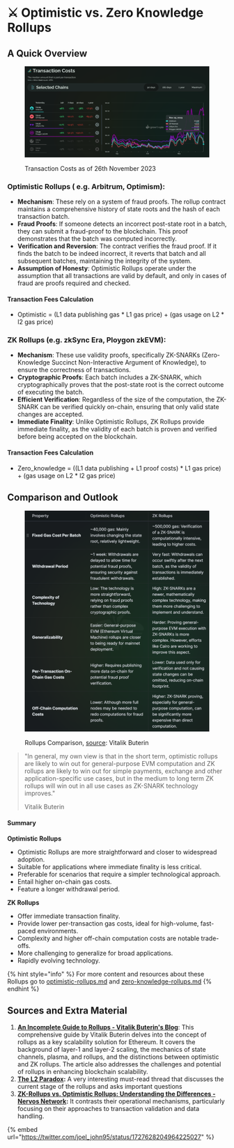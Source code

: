 # ⚔ Optimistic vs. Zero Knowledge Rollups

## A Quick Overview



<figure><img src="../.gitbook/assets/image (1).png" alt=""><figcaption><p>Transaction Costs as of 26th November 2023</p></figcaption></figure>

### **Optimistic Rollups ( e.g. Arbitrum, Optimism)**:

* **Mechanism**: These rely on a system of fraud proofs. The rollup contract maintains a comprehensive history of state roots and the hash of each transaction batch.
* **Fraud Proofs**: If someone detects an incorrect post-state root in a batch, they can submit a fraud-proof to the blockchain. This proof demonstrates that the batch was computed incorrectly.
* **Verification and Reversion**: The contract verifies the fraud proof. If it finds the batch to be indeed incorrect, it reverts that batch and all subsequent batches, maintaining the integrity of the system.
* **Assumption of Honesty**: Optimistic Rollups operate under the assumption that all transactions are valid by default, and only in cases of fraud are proofs required and checked.

#### Transaction Fees Calculation

* Optimistic = (L1 data publishing gas \* L1 gas price) + (gas usage on L2 \* l2 gas price)



### **ZK Rollups (e.g. zkSync Era, Ploygon zkEVM)**:

* **Mechanism**: These use validity proofs, specifically ZK-SNARKs (Zero-Knowledge Succinct Non-Interactive Argument of Knowledge), to ensure the correctness of transactions.
* **Cryptographic Proofs**: Each batch includes a ZK-SNARK, which cryptographically proves that the post-state root is the correct outcome of executing the batch.
* **Efficient Verification**: Regardless of the size of the computation, the ZK-SNARK can be verified quickly on-chain, ensuring that only valid state changes are accepted.
* **Immediate Finality**: Unlike Optimistic Rollups, ZK Rollups provide immediate finality, as the validity of each batch is proven and verified before being accepted on the blockchain.

#### Transaction Fees Calculation

* Zero\_knowledge = ((L1 data publishing + L1 proof costs) \* L1 gas price) + (gas usage on L2 \* l2 gas price)

## Comparison and Outlook

<figure><img src="../.gitbook/assets/Screenshot 2023-11-26 165100.png" alt=""><figcaption><p>Rollups Comparison, <a href="https://vitalik.ca/general/2021/01/05/rollup.html">source</a>: Vitalik Buterin</p></figcaption></figure>

> "In general, my own view is that in the short term, optimistic rollups are likely to win out for general-purpose EVM computation and ZK rollups are likely to win out for simple payments, exchange and other application-specific use cases, but in the medium to long term ZK rollups will win out in all use cases as ZK-SNARK technology improves."
>
> Vitalik Buterin

#### Summary

**Optimistic Rollups**&#x20;

* Optimistic Rollups are more straightforward and closer to widespread adoption.
* Suitable for applications where immediate finality is less critical.
* Preferable for scenarios that require a simpler technological approach.
* Entail higher on-chain gas costs.
* Feature a longer withdrawal period.



**ZK Rollups**

* Offer immediate transaction finality.
* Provide lower per-transaction gas costs, ideal for high-volume, fast-paced environments.
* Complexity and higher off-chain computation costs are notable trade-offs.
* More challenging to generalize for broad applications.
* Rapidly evolving technology.

{% hint style="info" %}
For more content and resources about these Rollups go to [optimistic-rollups.md](../developer-content/which-layer-2-approach-is-for-you/rollups/optimistic-rollups.md "mention") and [zero-knowledge-rollups.md](../developer-content/which-layer-2-approach-is-for-you/rollups/zero-knowledge-rollups.md "mention")
{% endhint %}

## Sources and Extra Material

1. [**An Incomplete Guide to Rollups - Vitalik Buterin's Blog**](https://vitalik.ca/general/2021/01/05/rollup.html): This comprehensive guide by Vitalik Buterin delves into the concept of rollups as a key scalability solution for Ethereum. It covers the background of layer-1 and layer-2 scaling, the mechanics of state channels, plasma, and rollups, and the distinctions between optimistic and ZK rollups. The article also addresses the challenges and potential of rollups in enhancing blockchain scalability.
2. [**The L2 Paradox**](https://twitter.com/joel\_john95/status/1727628204964225027)**:** A very interesting must-read thread that discusses the current stage of the rollups and asks important questions
3. [**ZK-Rollups vs. Optimistic Rollups: Understanding the Differences - Nervos Network**](https://www.nervos.org/knowledge-base/zk\_rollup\_vs\_optimistic\_rollup)**:** It contrasts their operational mechanisms, particularly focusing on their approaches to transaction validation and data handling.

{% embed url="https://twitter.com/joel_john95/status/1727628204964225027" %}

